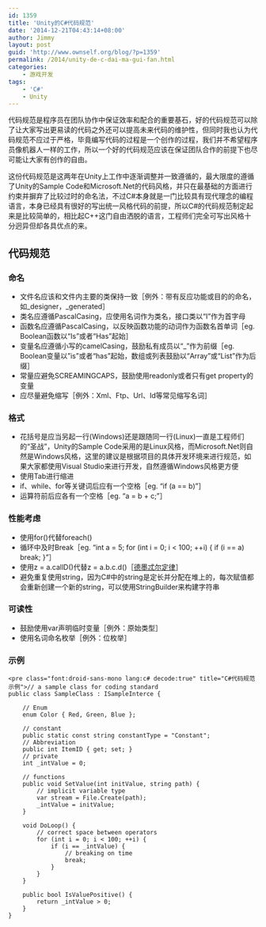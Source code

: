 ```yaml
---
id: 1359
title: 'Unity的C#代码规范'
date: '2014-12-21T04:43:14+08:00'
author: Jimmy
layout: post
guid: 'http://www.ownself.org/blog/?p=1359'
permalink: /2014/unity-de-c-dai-ma-gui-fan.html
categories:
    - 游戏开发
tags:
    - 'C#'
    - Unity
---
```


代码规范是程序员在团队协作中保证效率和配合的重要基石，好的代码规范可以除了让大家写出更易读的代码之外还可以提高未来代码的维护性，但同时我也认为代码规范不应过于严格，毕竟编写代码的过程是一个创作的过程，我们并不希望程序员像机器人一样的工作，所以一个好的代码规范应该在保证团队合作的前提下也尽可能让大家有创作的自由。

这份代码规范是这两年在Unity上工作中逐渐调整并一致遵循的，最大限度的遵循了Unity的Sample Code和Microsoft.Net的代码风格，并只在最基础的方面进行约束并摒弃了比较过时的命名法，不过C#本身就是一门比较具有现代理念的编程语言，本身已经具有很好的写出统一风格代码的前提，所以C#的代码规范制定起来是比较简单的，相比起C++这门自由洒脱的语言，工程师们完全可写出风格十分迥异但却各具优点的来。

## 代码规范

### 命名

- 文件名应该和文件内主要的类保持一致［例外：带有反应功能或目的的命名，如\_designer，\_generated］
- 类名应遵循PascalCasing，应使用名词作为类名，接口类以“I”作为首字母
- 函数名应遵循PascalCasing，以反映函数功能的动词作为函数名首单词［eg. Boolean函数以“Is”或者“Has”起始］
- 变量名应遵循小写的camelCasing，鼓励私有成员以“\_”作为前缀［eg. Boolean变量以”is”或者“has”起始，数组或列表鼓励以“Array”或“List”作为后缀］
- 常量应避免SCREAMINGCAPS，鼓励使用readonly或者只有get property的变量
- 应尽量避免缩写［例外：Xml、Ftp、Url、Id等常见缩写名词］

### 格式

- 花括号是应当另起一行(Windows)还是跟随同一行(Linux)一直是工程师们的“圣战”，Unity的Sample Code采用的是Linux风格，而Microsoft.Net则自然是Windows风格，这里的建议是根据项目的具体开发环境来进行规范，如果大家都使用Visual Studio来进行开发，自然遵循Windows风格更方便
- 使用Tab进行缩进
- if、while、for等关键词后应有一个空格［eg. “if (a == b)”］
- 运算符前后应各有一个空格［eg. “a = b + c;”］

### 性能考虑

- 使用for()代替foreach()
- 循环中及时Break［eg. “int a = 5; for (int i = 0; i &lt; 100; ++i) { if (i == a) break; }”］
- 使用z = a.callD()代替z = a.b.c.d()［[德墨忒尔定律](http://zh.wikipedia.org/zh/%E5%BE%97%E5%A2%A8%E5%BF%92%E8%80%B3%E5%AE%9A%E5%BE%8B)］
- 避免重复使用string，因为C#中的string是定长并分配在堆上的，每次赋值都会重新创建一个新的string，可以使用StringBuilder来构建字符串

### 可读性

- 鼓励使用var声明临时变量［例外：原始类型］
- 使用名词命名枚举［例外：位枚举］

### 示例

```
<pre class="font:droid-sans-mono lang:c# decode:true" title="C#代码规范示例">// a sample class for coding standard
public class SampleClass : ISampleInterce {

    // Enum
    enum Color { Red, Green, Blue };

    // constant
    public static const string constantType = "Constant";
    // Abbreviation
    public int ItemID { get; set; }
    // private
    int _intValue = 0;

    // functions
    public void SetValue(int initValue, string path) {
        // implicit variable type
        var stream = File.Create(path);
        _intValue = initValue;
    }

    void DoLoop() {
        // correct space between operators
        for (int i = 0; i < 100; ++i) {
            if (i == _intValue) {
                // breaking on time
                break;
            }
        }
    }

    public bool IsValuePositive() {
        return _intValue > 0;
    }
}
```